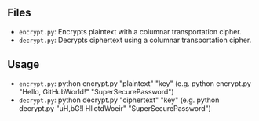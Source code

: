 ## Files
- `encrypt.py`: Encrypts plaintext with a columnar transportation cipher. 
- `decrypt.py`: Decrypts ciphertext using a columnar transportation cipher. 

## Usage
- `encrypt.py`: python encrypt.py "plaintext" "key" (e.g. python encrypt.py "Hello, GitHubWorld!" "SuperSecurePassword")
- `decrypt.py`: python decrypt.py "ciphertext" "key" (e.g. python decrypt.py "uH,bG!l HllotdWoeir" "SuperSecurePassword")
